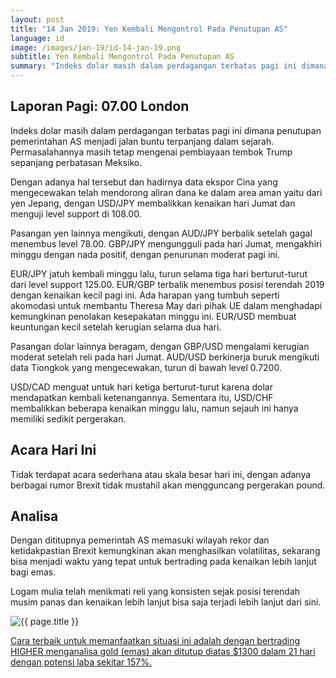 ```yaml
---
layout: post
title: "14 Jan 2019: Yen Kembali Mengontrol Pada Penutupan AS"
language: id
image: /images/jan-19/id-14-jan-19.png
subtitle: Yen Kembali Mengontrol Pada Penutupan AS
summary: "Indeks dolar masih dalam perdagangan terbatas pagi ini dimana penutupan pemerintahan AS menjadi jalan buntu terpanjang dalam sejarah. Permasalahannya masih tetap mengenai pembiayaan tembok Trump sepanjang perbatasan Meksiko"
---
```

## Laporan Pagi: 07.00 London

Indeks dolar masih dalam perdagangan terbatas pagi ini dimana penutupan pemerintahan AS menjadi jalan buntu terpanjang dalam sejarah. Permasalahannya masih tetap mengenai pembiayaan tembok Trump sepanjang perbatasan Meksiko.

Dengan adanya hal tersebut dan hadirnya data ekspor Cina yang mengecewakan telah mendorong aliran dana ke dalam area aman yaitu dari yen Jepang, dengan USD/JPY membalikkan kenaikan hari Jumat dan menguji level support di 108.00.

Pasangan yen lainnya mengikuti, dengan AUD/JPY berbalik setelah gagal menembus level 78.00. GBP/JPY mengungguli pada hari Jumat, mengakhiri minggu dengan nada positif, dengan penurunan moderat pagi ini.

EUR/JPY jatuh kembali minggu lalu, turun selama tiga hari berturut-turut dari level support 125.00. EUR/GBP terbalik menembus posisi terendah 2019 dengan kenaikan kecil pagi ini. Ada harapan yang tumbuh seperti akomodasi untuk membantu Theresa May dari pihak UE dalam menghadapi kemungkinan penolakan kesepakatan minggu ini. EUR/USD membuat keuntungan kecil setelah kerugian selama dua hari.

Pasangan dolar lainnya beragam, dengan GBP/USD mengalami kerugian moderat setelah reli pada hari Jumat. AUD/USD berkinerja buruk mengikuti data Tiongkok yang mengecewakan, turun di bawah level 0.7200.

USD/CAD menguat untuk hari ketiga berturut-turut karena dolar mendapatkan kembali ketenangannya. Sementara itu, USD/CHF membalikkan beberapa kenaikan minggu lalu, namun sejauh ini hanya memiliki sedikit pergerakan.

## Acara Hari Ini

Tidak terdapat acara sederhana atau skala besar hari ini, dengan adanya berbagai rumor Brexit tidak mustahil akan mengguncang pergerakan pound.

## Analisa

Dengan dititupnya pemerintah AS memasuki wilayah rekor dan ketidakpastian Brexit kemungkinan akan menghasilkan volatilitas, sekarang bisa menjadi waktu yang tepat untuk bertrading pada kenaikan lebih lanjut bagi emas.

Logam mulia telah menikmati reli yang konsisten sejak posisi terendah musim panas dan kenaikan lebih lanjut bisa saja terjadi lebih lanjut dari sini.

<img src="{{ site.url }}/images/jan-19/id-14-jan-19.png" alt="{{ page.title }}" title="{{ page.title }}">

<a href="%LINK%%?currency=USD&market=commodities&underlying=frxXAUUSD&formname=higherlower&duration_amount=21&duration_units=d&amount=10&amount_type=stake&expiry_type=duration&barrier=1300" target="_blank" rel="noopener noreferrer nofollow">Cara terbaik untuk memanfaatkan situasi ini adalah dengan bertrading HIGHER menganalisa gold (emas) akan ditutup diatas $1300 dalam 21 hari dengan potensi laba sekitar 157%.</a>
